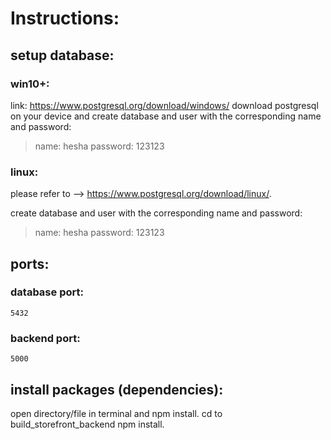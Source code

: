 # Instructions:

## setup database:
### win10+:
link: https://www.postgresql.org/download/windows/
download postgresql on your device and create database and user with the corresponding name and password:
>name: hesha
>password: 123123

### linux:
please refer to --> https://www.postgresql.org/download/linux/.

create database and user with the corresponding name and password:
>name: hesha
>password: 123123

## ports:

### database port:
    5432


### backend port:
    5000


## install packages (dependencies):

open directory/file in terminal and npm install.
cd to build_storefront_backend npm install.


